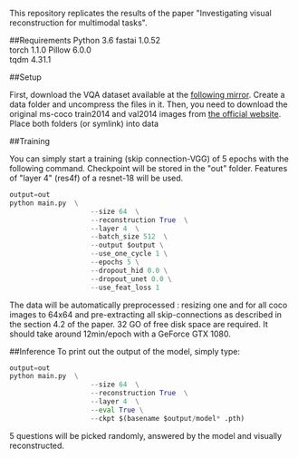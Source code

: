 This repository replicates the results of the paper "Investigating visual reconstruction for multimodal tasks".

##Requirements
Python 3.6
fastai 1.0.52     
torch 1.1.0
Pillow 6.0.0      
tqdm 4.31.1     

##Setup

First, download the VQA dataset available at the [following mirror](http://google.com). Create a data folder and uncompress the files in it.
Then, you need to download the original ms-coco train2014 and val2014 images from [the official website](http://cocodataset.org/#download).
Place both folders (or symlink) into data

##Training

You can simply start a training (skip connection-VGG) of 5 epochs with the following command. 
Checkpoint will be stored in the "out" folder. Features of "layer 4" (res4f) of a resnet-18 will be used.
```python
output=out
python main.py  \
                    --size 64  \
                    --reconstruction True  \
                    --layer 4  \
                    --batch_size 512  \
                    --output $output \
                    --use_one_cycle 1 \
                    --epochs 5 \
                    --dropout_hid 0.0 \
                    --dropout_unet 0.0 \
                    --use_feat_loss 1
```
The data will be automatically preprocessed : resizing one and for all coco images to 64x64 and pre-extracting all skip-connections as described in the section 4.2 of the paper. 32 GO of free disk space are required. It should take around 12min/epoch with a GeForce GTX 1080.

##Inference
To print out the output of the model, simply type:
```python
output=out
python main.py  \
                    --size 64  \
                    --reconstruction True  \
                    --layer 4  \
                    --eval True \
                    --ckpt $(basename $output/model* .pth)
```

5 questions will be picked randomly, answered by the model and visually reconstructed. 



